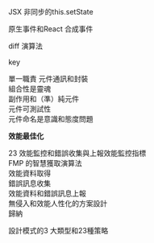 JSX
非同步的this.setState

原生事件和React 合成事件

diff 演算法

key

單一職責
元件通訊和封裝  
組合性是靈魂  
副作用和（準）純元件  
元件可測試性  
元件命名是意識和態度問題


**效能最佳化**  
  
23 效能監控和錯誤收集與上報效能監控指標  
FMP 的智慧獲取演算法  
效能資料取得  
錯誤訊息收集  
效能資料和錯誤訊息上報  
無侵入和效能人性化的方案設計  
歸納


設計模式的3 大類型和23種策略